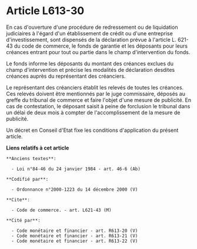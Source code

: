 # Article L613-30

En cas d'ouverture d'une procédure de redressement ou de liquidation judiciaires à l'égard d'un établissement de crédit ou
d'une entreprise d'investissement, sont dispensés de la déclaration prévue à l'article L. 621-43 du code de commerce, le
fonds de garantie et les déposants pour leurs créances entrant pour tout ou partie dans le champ d'intervention du fonds.

Le fonds informe les déposants du montant des créances exclues du champ d'intervention et précise les modalités de
déclaration desdites créances auprès du représentant des créanciers.

Le représentant des créanciers établit les relevés de toutes les créances. Ces relevés doivent être mentionnés par le juge
commissaire, déposés au greffe du tribunal de commerce et faire l'objet d'une mesure de publicité. En cas de contestation, le
déposant saisit à peine de forclusion le tribunal dans un délai de deux mois à compter de l'accomplissement de la mesure de
publicité.

Un décret en Conseil d'Etat fixe les conditions d'application du présent article.

**Liens relatifs à cet article**

	**Anciens textes**:

	  - Loi n°84-46 du 24 janvier 1984 - art. 46-6 (Ab)

	**Codifié par**:

	  - Ordonnance n°2000-1223 du 14 décembre 2000 (V)

	**Cite**:

	  - Code de commerce. - art. L621-43 (M)

	**Cité par**:

	  - Code monétaire et financier - art. R613-20 (V)
	  - Code monétaire et financier - art. R613-21 (V)
	  - Code monétaire et financier - art. R613-22 (V)
